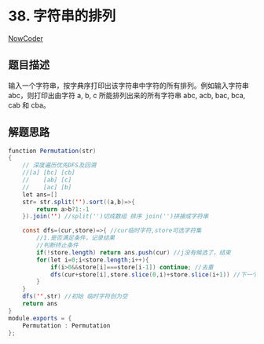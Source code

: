 # 38. 字符串的排列

[NowCoder](https://www.nowcoder.com/practice/fe6b651b66ae47d7acce78ffdd9a96c7?tpId=13&tqId=11180&tPage=1&rp=1&ru=/ta/coding-interviews&qru=/ta/coding-interviews/question-ranking&from=cyc_github)

## 题目描述

输入一个字符串，按字典序打印出该字符串中字符的所有排列。例如输入字符串 abc，则打印出由字符 a, b, c 所能排列出来的所有字符串 abc, acb, bac, bca, cab 和 cba。

## 解题思路

```java
function Permutation(str)
{
    // 深度遍历优先DFS及回溯
    //[a] [bc] [cb]
    //    [ab] [c]
    //    [ac] [b]
    let ans=[]
    str= str.split('').sort((a,b)=>{
        return a>b?1:-1
    }).join('') //split('')切成数组 排序 join('')拼接成字符串

    const dfs=(cur,store)=>{ //cur临时字符,store可选字符集
        //1.是否满足条件，记录结果
        //判断终止条件
        if(!store.length) return ans.push(cur) //j没有候选了，结束
        for(let i=0;i<store.length;i++){
            if(i>0&&store[i]===store[i-1]) continue; //去重
            dfs(cur+store[i],store.slice(0,i)+store.slice(i+1)) //下一个
        }
    }
    dfs('',str) //初始 临时字符创为空
    return ans
}
module.exports = {
    Permutation : Permutation
};
```
